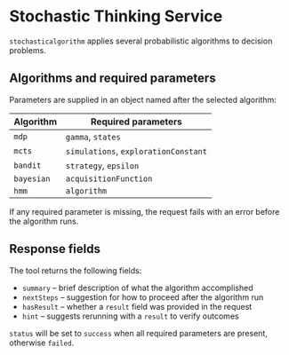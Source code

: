 # Stochastic Thinking Service

`stochasticalgorithm` applies several probabilistic algorithms to decision problems.

## Algorithms and required parameters

Parameters are supplied in an object named after the selected algorithm:

| Algorithm | Required parameters |
|-----------|--------------------|
| `mdp`     | `gamma`, `states` |
| `mcts`    | `simulations`, `explorationConstant` |
| `bandit`  | `strategy`, `epsilon` |
| `bayesian`| `acquisitionFunction` |
| `hmm`     | `algorithm` |

If any required parameter is missing, the request fails with an error before the algorithm runs.

## Response fields

The tool returns the following fields:

- `summary` – brief description of what the algorithm accomplished
- `nextSteps` – suggestion for how to proceed after the algorithm run
- `hasResult` – whether a `result` field was provided in the request
- `hint` – suggests rerunning with a `result` to verify outcomes

`status` will be set to `success` when all required parameters are present, otherwise `failed`.
